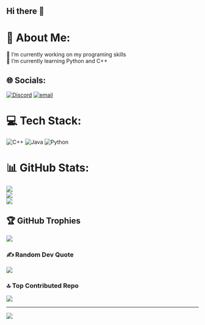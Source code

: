 ## Hi there 👋
# 💫 About Me:
🔭 I’m currently working on my programing skills<br>🌱 I’m currently learning Python and C++<br>


## 🌐 Socials:
[![Discord](https://img.shields.io/badge/Discord-%237289DA.svg?logo=discord&logoColor=white)](https://discord.gg/#0286) [![email](https://img.shields.io/badge/Email-D14836?logo=gmail&logoColor=white)](mailto:andreaiglesias2711@gmail.com) 

# 💻 Tech Stack:
![C++](https://img.shields.io/badge/c++-%2300599C.svg?style=for-the-badge&logo=c%2B%2B&logoColor=white) ![Java](https://img.shields.io/badge/java-%23ED8B00.svg?style=for-the-badge&logo=openjdk&logoColor=white) ![Python](https://img.shields.io/badge/python-3670A0?style=for-the-badge&logo=python&logoColor=ffdd54)
# 📊 GitHub Stats:
![](https://github-readme-stats.vercel.app/api?username=andyigle27&theme=tokyonight&hide_border=false&include_all_commits=true&count_private=true)<br/>
![](https://nirzak-streak-stats.vercel.app/?user=andyigle27&theme=tokyonight&hide_border=false)<br/>
![](https://github-readme-stats.vercel.app/api/top-langs/?username=andyigle27&theme=tokyonight&hide_border=false&include_all_commits=true&count_private=true&layout=compact)

## 🏆 GitHub Trophies
![](https://github-profile-trophy.vercel.app/?username=andyigle27&theme=tokyonight&no-frame=true&no-bg=false&margin-w=4)

### ✍️ Random Dev Quote
![](https://quotes-github-readme.vercel.app/api?type=horizontal&theme=tokyonight)

### 🔝 Top Contributed Repo
![](https://github-contributor-stats.vercel.app/api?username=andyigle27&limit=5&theme=tokyonight&combine_all_yearly_contributions=true)

---
[![](https://visitcount.itsvg.in/api?id=andyigle27&icon=7&color=10)](https://visitcount.itsvg.in)

<!-- Proudly created with GPRM ( https://gprm.itsvg.in ) -->
